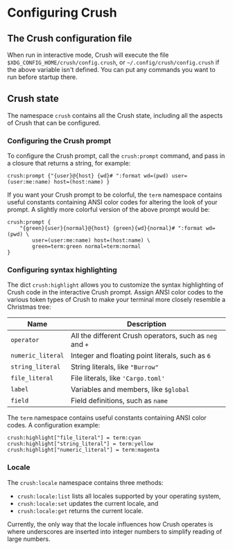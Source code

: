 # Configuring Crush

## The Crush configuration file

When run in interactive mode, Crush will execute the file `$XDG_CONFIG_HOME/crush/config.crush`,
or `~/.config/crush/config.crush` if the above variable isn't defined. You can put any commands
you want to run before startup there.

## Crush state

The namespace `crush` contains all the Crush state, including all the aspects of Crush that
can be configured.

### Configuring the Crush prompt

To configure the Crush prompt, call the `crush:prompt` command, and pass in a closure that
returns a string, for example:

```shell script
crush:prompt {"{user}@{host} {wd}# ":format wd=(pwd) user=(user:me:name) host=(host:name) }
```

If you want your Crush prompt to be colorful, the `term` namespace contains useful
constants containing ANSI color codes for altering the look of your prompt.
A slightly more colorful version of the above prompt would be:

```shell script
crush:prompt {
    "{green}{user}{normal}@{host} {green}{wd}{normal}# ":format wd=(pwd) \
        user=(user:me:name) host=(host:name) \
        green=term:green normal=term:normal
}
```

### Configuring syntax highlighting

The dict `crush:highlight` allows you to customize the syntax highlighting of
Crush code in the interactive Crush prompt. Assign ANSI color codes
to the various token types of Crush to make your terminal more closely
resemble a Christmas tree:

| Name | Description                                              |
| --- |----------------------------------------------------------|
| `operator` | All the different Crush operators, such as `neg` and `+` |
| `numeric_literal` | Integer and floating point literals, such as `6`         |
| `string_literal` | String literals, like `"Burrow"`                         |
| `file_literal` | File literals, like `'Cargo.toml'`                       |
| `label` | Variables and members, like `$global`                    |
| `field` | Field definitions, such as `name`                        |

The `term` namespace contains useful constants containing ANSI color codes.
A configuration example:

```shell script
crush:highlight["file_literal"] = term:cyan
crush:highlight["string_literal"] = term:yellow
crush:highlight["numeric_literal"] = term:magenta
```

### Locale

The `crush:locale` namespace contains three methods:

- `crush:locale:list` lists all locales supported by your operating system,
- `crush:locale:set` updates the current locale, and
- `crush:locale:get` returns the current locale.

Currently, the only way that the locale influences how Crush operates is where
underscores are inserted into integer numbers to simplify reading of large numbers.

